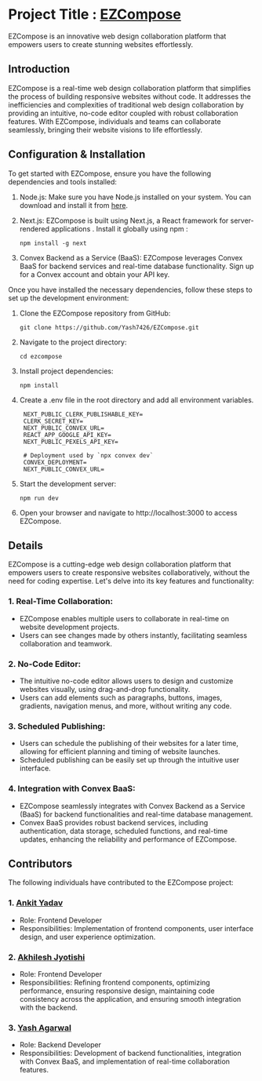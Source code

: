 # Project Title : [EZCompose](https://ez-compose.vercel.app/)

EZCompose is an innovative web design collaboration platform that empowers users to create stunning websites effortlessly.

## Introduction

EZCompose is a real-time web design collaboration platform that simplifies the process of building responsive websites without code. It addresses the inefficiencies and complexities of traditional web design collaboration by providing an intuitive, no-code editor coupled with robust collaboration features. With EZCompose, individuals and teams can collaborate seamlessly, bringing their website visions to life effortlessly.

## Configuration & Installation

To get started with EZCompose, ensure you have the following dependencies and tools installed:

1. Node.js: Make sure you have Node.js installed on your system. You can download and install it from [here](https://nodejs.org/en/download).
2. Next.js: EZCompose is built using Next.js, a React framework for server-rendered applications . Install it globally using npm :

   ```
   npm install -g next
   ```
3. Convex Backend as a Service (BaaS): EZCompose leverages Convex BaaS for backend services and real-time database functionality. Sign up for a Convex account and obtain your API key.

Once you have installed the necessary dependencies, follow these steps to set up the development environment:

1. Clone the EZCompose repository from GitHub:
   ```
   git clone https://github.com/Yash7426/EZCompose.git
   ```
2. Navigate to the project directory:
   ```
   cd ezcompose
   ```
3. Install project dependencies:
   ```
   npm install
   ```
4. Create a .env file in the root directory and add all environment variables.
   ```
    NEXT_PUBLIC_CLERK_PUBLISHABLE_KEY=
    CLERK_SECRET_KEY=
    NEXT_PUBLIC_CONVEX_URL=
    REACT_APP_GOOGLE_API_KEY=
    NEXT_PUBLIC_PEXELS_API_KEY=

    # Deployment used by `npx convex dev`
    CONVEX_DEPLOYMENT=
    NEXT_PUBLIC_CONVEX_URL=
   ```
5. Start the development server:
   ```
   npm run dev
   ```
6. Open your browser and navigate to http://localhost:3000 to access EZCompose.


## Details

EZCompose is a cutting-edge web design collaboration platform that empowers users to create responsive websites collaboratively, without the need for coding expertise. Let's delve into its key features and functionality:

### 1. Real-Time Collaboration:
  - EZCompose enables multiple users to collaborate in real-time on website development projects.
  - Users can see changes made by others instantly, facilitating seamless collaboration and teamwork.

### 2. No-Code Editor:
  - The intuitive no-code editor allows users to design and customize websites visually, using drag-and-drop functionality.
  - Users can add elements such as paragraphs, buttons, images, gradients, navigation menus, and more, without writing any code.

### 3. Scheduled Publishing:
  - Users can schedule the publishing of their websites for a later time, allowing for efficient planning and timing of website launches.
  - Scheduled publishing can be easily set up through the intuitive user interface.

### 4. Integration with Convex BaaS:
  - EZCompose seamlessly integrates with Convex Backend as a Service (BaaS) for backend functionalities and real-time database management.
  - Convex BaaS provides robust backend services, including authentication, data storage, scheduled functions, and real-time updates, enhancing the reliability and performance of EZCompose.

## Contributors
The following individuals have contributed to the EZCompose project:
### 1. [Ankit Yadav](https://github.com/ANKITy102)
 - Role: Frontend Developer
 - Responsibilities: Implementation of frontend components, user interface design, and user experience optimization.
### 2. [Akhilesh Jyotishi](https://github.com/AkhileshJyotishi)
 - Role: Frontend Developer
 - Responsibilities: Refining frontend components, optimizing performance, ensuring responsive design, maintaining code consistency across the application, and ensuring smooth integration with the backend.
### 3. [Yash Agarwal](https://github.com/Yash7426)
 - Role: Backend Developer
 - Responsibilities: Development of backend functionalities, integration with Convex BaaS, and implementation of real-time collaboration features.

